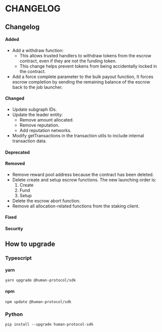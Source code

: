 # CHANGELOG

## Changelog

#### Added

* Add a withdraw function:
  * This allows trusted handlers to withdraw tokens from the escrow contract, even if they are not the funding token.
  * This change helps prevent tokens from being accidentally locked in the contract.
* Add a force complete parameter to the bulk payout function, It forces escrow completion by sending the remaining balance of the escrow back to the job launcher.

#### Changed

* Update subgraph IDs.
* Update the leader entity:
  * Remove amount allocated.
  * Remove reputation.
  * Add reputation networks.
* Modify getTransactions in the transaction utils to include internal transaction data.

#### Deprecated

#### Removed

* Remove reward pool address because the contract has been deleted.
* Delete create and setup escrow functions. The new launching order is:
  1. Create
  2. Fund
  3. Setup
* Delete the escrow abort function.
* Remove all allocation-related functions from the staking client.

#### Fixed

#### Security

## How to upgrade

### Typescript

#### yarn

```
yarn upgrade @human-protocol/sdk
```

#### npm

```
npm update @human-protocol/sdk
```

### Python

```
pip install --upgrade human-protocol-sdk
```
